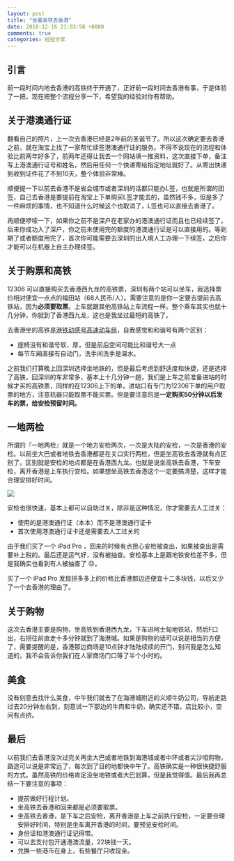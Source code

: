 ```yaml
---
layout: post
title: "坐着高铁去香港"
date: 2018-12-16 21:03:58 +0800
comments: true
categories: 经验分享
---
```


## 引言

前一段时间内地去香港的高铁终于开通了，正好前一段时间去香港有事，于是体验了一把，现在把整个流程分享一下，希望我的经验对你有帮助。

## 关于港澳通行证

翻看自己的照片，上一次去香港已经是2年前的圣诞节了。所以这次确定要去香港之前，就在淘宝上找了一家帮忙续签港澳通行证的服务。不得不说现在的流程和体验比前两年好多了，前两年还得让我去一个网站填一推资料，这次直接下单，备注写上港澳通行证号和姓名，然后用任何一个快递寄给指定地址就好了。从寄出快递到收到证件花了不到10天，整个体验非常棒。

<!--more-->

顺便提一下以前去香港不是省会城市或者深圳的话都只能办L签，也就是所谓的团签，自己去香港是要提前在淘宝上下单购买L签才能去的，虽然钱不多，但是多了一件麻烦的事情，也不知道什么时候这个也取消了，L签也可以直接去香港了。

再顺便啰嗦一下，如果你之前不是深户在老家办的港澳通行证而且也已经续签了，后来你成功入了深户，你之前未使用完的额度的港澳通行证是可以直接用的。等到期了或者额度用完了，首次你可能需要去深圳的出入境人工办理一下续签，之后你才能可以在机器上自主办理续签。

## 关于购票和高铁

12306 可以直接购买去香港西九龙的高铁票，深圳有两个站可以坐车，我选择票价相对便宜一点点的福田站（68人民币/人）。需要注意的是你一定要去提前去高铁站，因为**必须要取票**。上车就跟其他高铁站上车流程一样。整个乘车其实也就十几分钟，你就到了香港西九龙，这也是我坐过最短的高铁了。

去香港坐的高铁是[港铁动感号高速动车组](https://zh.wikipedia.org/wiki/%E6%B8%AF%E9%90%B5%E5%8B%95%E6%84%9F%E8%99%9F%E9%AB%98%E9%80%9F%E9%9B%BB%E5%8B%95%E5%88%97%E8%BB%8A)，自我感觉和和谐号有两个区别：

- 座椅没有和谐号软、厚，但是前后空间可能比和谐号大一点
- 每节车厢直接有自动门，洗手间洗手是温水。

之前我们打算晚上回深圳选择坐地铁的，但是最后考虑到舒适度和快捷，还是选择了高铁，回深圳的车非常多，基本上十几分钟一趟，我们是上车之前准备进站的时候才买的高铁票，同样的在12306上下的单，进站口有专门为12306下单的用户取票的地方，注意机器只能取票不能买票。但是要注意的是**一定购买50分钟以后发车的票，给安检预留时间。**

## 一地两检

所谓的『一地两检』就是一个地方安检两次，一次是大陆的安检，一次是香港的安检。以前坐大巴或者地铁去香港都是在关口实行两检，但是坐高铁去香港就有点区别了。区别就是安检的地点都是在香港西九龙。也就是说坐高铁去香港，下车安检，离开香港是上车执行安检。如果想坐高铁去香港这个一定要搞清楚，这样才能合理安排好时间。

![](https://blog-1251237404.cos.ap-guangzhou.myqcloud.com/20190424162049.png)

安检也很快速，基本上都可以自助过关，除非是这种情况，你才需要去人工过关：

- 使用的是港澳通行证（本本）而不是港澳通行证卡
- 首次使用港澳通行证卡还是需要去人工过关的

由于我们买了一个 iPad Pro ，回来的时候有点担心安检被查出，如果被查出是需要补上税的。最后还是运气好，没有被抽查。安检基本上是跟地铁安检差不多，但是我确实也看到有人被抽查了 😞。

买了一个 iPad Pro 发现拼多多上的价格比香港那边还便宜十二多块钱，以后又少了一个去香港的理由了。

## 关于购物

这次去香港主要是购物，坐高铁到香港西九龙，下车进柯士甸地铁站，然后F口出，右拐往前直走十多分钟就到了海港城。如果是购物的话可以说是相当的方便了，需要提醒的是，香港那边商场是10点钟才陆陆续续的开门，别问我是怎么知道的，我不会告诉你我们在人家商场门口等了半个小时的。

## 美食

没有刻意去找什么美食，中午我们就去了在海港城附近的义顺牛奶公司，导航走路过去20分钟左右到，刻意试一下那边的牛肉和牛奶，确实还不错。店比较小，空间有点挤。

## 最后

以前我们去香港没次过完关再坐大巴或者地铁到海港城或者中环或者尖沙咀购物，路途可以说是非常远了，每次到了目的地都快中午了。高铁确实是一种很快捷舒服的方式。虽然高铁的价格肯定没坐地铁或者大巴划算，但是我觉得值。最后我再总结一下要注意的事项：

- 提前做好行程计划。
- 坐高铁去香港和回来都是必须要取票。
- 坐高铁去香港，是下车之后安检，离开香港是上车之前执行安检，一定要合理安排好时间，特别是坐车离开香港的时间，要预览安检时间。
- 身份证和港澳通行证记得带。
- 可以去支付包开通港澳流量，22块钱一天。
- 兑换一些港币在身上，有些餐厅只收现金。